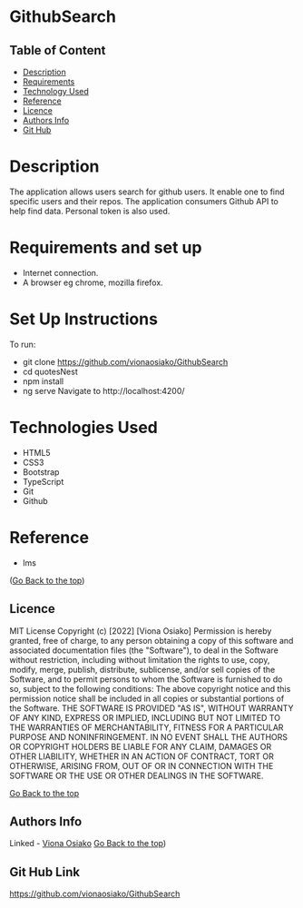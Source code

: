 # GithubSearch

## Table of Content

+ [Description](#description)
+ [Requirements](#requirements)
+ [Technology Used](#technology-used)
+ [Reference](#reference)
+ [Licence](#licence)
+ [Authors Info](#author-Info)
+ [Git Hub](#Git-Hub)

# Description
The application allows users search for github users. It enable one to find specific users and their repos. The application consumers Github API to help find data. Personal token is also used.

# Requirements and set up
* Internet connection.
* A browser eg chrome, mozilla firefox.

# Set Up Instructions
To run: 
* git clone https://github.com/vionaosiako/GithubSearch
* cd quotesNest
* npm install
* ng serve Navigate to http://localhost:4200/

# Technologies Used
* HTML5
* CSS3
* Bootstrap
* TypeScript
* Git
* Github

# Reference
+ lms

([Go Back to the top](#description))
## Licence
MIT License
Copyright (c) [2022] [Viona Osiako]
Permission is hereby granted, free of charge, to any person obtaining a copy
of this software and associated documentation files (the "Software"), to deal
in the Software without restriction, including without limitation the rights
to use, copy, modify, merge, publish, distribute, sublicense, and/or sell
copies of the Software, and to permit persons to whom the Software is
furnished to do so, subject to the following conditions:
The above copyright notice and this permission notice shall be included in all
copies or substantial portions of the Software.
THE SOFTWARE IS PROVIDED "AS IS", WITHOUT WARRANTY OF ANY KIND, EXPRESS OR
IMPLIED, INCLUDING BUT NOT LIMITED TO THE WARRANTIES OF MERCHANTABILITY,
FITNESS FOR A PARTICULAR PURPOSE AND NONINFRINGEMENT. IN NO EVENT SHALL THE
AUTHORS OR COPYRIGHT HOLDERS BE LIABLE FOR ANY CLAIM, DAMAGES OR OTHER
LIABILITY, WHETHER IN AN ACTION OF CONTRACT, TORT OR OTHERWISE, ARISING FROM,
OUT OF OR IN CONNECTION WITH THE SOFTWARE OR THE USE OR OTHER DEALINGS IN THE
SOFTWARE.

[Go Back to the top]((#description))
## Authors Info
Linked - [Viona Osiako](https://www.linkedin.com/in/viona-osiako-54094a170)
[Go Back to the top](#description))

## Git Hub Link
https://github.com/vionaosiako/GithubSearch
